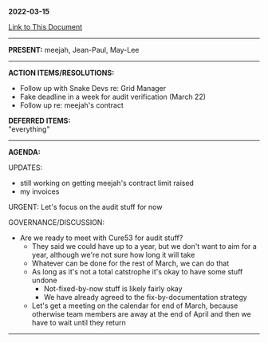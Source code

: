 **2022-03-15**

[Link to This Document](https://hackmd.io/@May-Lee/HJYDfBAZ5/edit)

----------

**PRESENT:**
meejah, Jean-Paul, May-Lee

----------

**ACTION ITEMS/RESOLUTIONS:**  
* Follow up with Snake Devs re: Grid Manager
* Fake deadline in a week for audit verification (March 22)
* Follow up re: meejah's contract

**DEFERRED ITEMS:**  
"everything"

----------

**AGENDA:**

UPDATES: 
* still working on getting meejah's contract limit raised
* my invoices

URGENT:
Let's focus on the audit stuff for now

GOVERNANCE/DISCUSSION:
* Are we ready to meet with Cure53 for audit stuff?
    * They said we could have up to a year, but we don't want to aim for a year, although we're not sure how long it will take
    * Whatever can be done for the rest of March, we can do that
    * As long as it's not a total catstrophe it's okay to have some stuff undone
        * Not-fixed-by-now stuff is likely fairly okay
        * We have already agreed to the fix-by-documentation strategy
    * Let's get a meeting on the calendar for end of March, because otherwise team members are away at the end of April and then we have to wait until they return

----------
